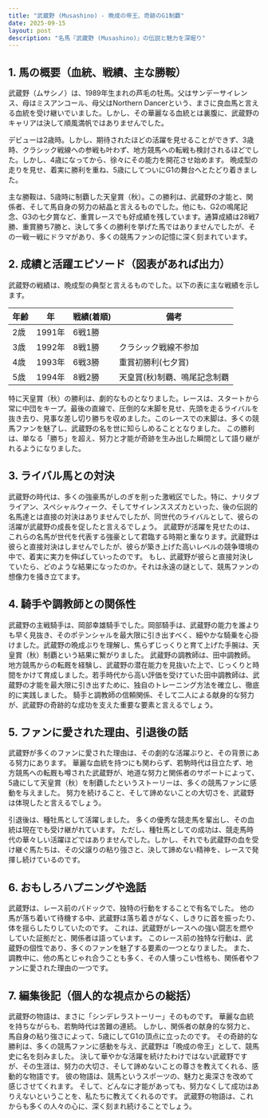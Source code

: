 ```yaml
---
title: "武蔵野 (Musashino) - 晩成の帝王、奇跡のG1制覇"
date: 2025-09-15
layout: post
description: "名馬『武蔵野 (Musashino)』の伝説と魅力を深堀り"
---
```


## 1. 馬の概要（血統、戦績、主な勝鞍）

武蔵野（ムサシノ）は、1989年生まれの芦毛の牡馬。父はサンデーサイレンス、母はミスアンコール、母父はNorthern Dancerという、まさに良血馬と言える血統を受け継いでいました。しかし、その華麗なる血統とは裏腹に、武蔵野のキャリアは決して順風満帆ではありませんでした。

デビューは2歳時。しかし、期待されたほどの活躍を見せることができず、3歳時、クラシック戦線への参戦も叶わず、地方競馬への転戦も検討されるほどでした。しかし、4歳になってから、徐々にその能力を開花させ始めます。  晩成型の走りを見せ、着実に勝利を重ね、5歳にしてついにG1の舞台へとたどり着きました。

主な勝鞍は、5歳時に制覇した天皇賞（秋）。この勝利は、武蔵野の才能と、関係者、そして馬自身の努力の結晶と言えるものでした。他にも、G2の鳴尾記念、G3の七夕賞など、重賞レースでも好成績を残しています。通算成績は28戦7勝、重賞勝ち7勝と、決して多くの勝利を挙げた馬ではありませんでしたが、その一戦一戦にドラマがあり、多くの競馬ファンの記憶に深く刻まれています。


## 2. 成績と活躍エピソード（図表があれば出力）

武蔵野の戦績は、晩成型の典型と言えるものでした。以下の表に主な戦績を示します。

| 年齢 | 年 | 戦績(着順) | 備考 |
|---|---|---|---|
| 2歳 | 1991年 | 6戦1勝 |  |
| 3歳 | 1992年 | 8戦1勝 | クラシック戦線不参加 |
| 4歳 | 1993年 | 6戦3勝 | 重賞初勝利(七夕賞) |
| 5歳 | 1994年 | 8戦2勝 | 天皇賞(秋)制覇、鳴尾記念制覇 |


特に天皇賞（秋）の勝利は、劇的なものとなりました。レースは、スタートから常に中団をキープ。最後の直線で、圧倒的な末脚を見せ、先頭を走るライバルを抜き去り、見事な差し切り勝ちを収めました。このレースでの末脚は、多くの競馬ファンを魅了し、武蔵野の名を世に知らしめることとなりました。  この勝利は、単なる「勝ち」を超え、努力と才能が奇跡を生み出した瞬間として語り継がれるようになりました。


## 3. ライバル馬との対決

武蔵野の時代は、多くの強豪馬がしのぎを削った激戦区でした。特に、ナリタブライアン、スペシャルウィーク、そしてサイレンススズカといった、後の伝説的名馬達とは直接の対決はありませんでしたが、同世代のライバルとして、彼らの活躍が武蔵野の成長を促したと言えるでしょう。  武蔵野が活躍を見せたのは、これらの名馬が世代を代表する強豪として君臨する時期と重なります。武蔵野は彼らと直接対決はしませんでしたが、彼らが築き上げた高いレベルの競争環境の中で、着実に実力を伸ばしていったのです。  もし、武蔵野が彼らと直接対決していたら、どのような結果になったのか。それは永遠の謎として、競馬ファンの想像力を掻き立てます。


## 4. 騎手や調教師との関係性

武蔵野の主戦騎手は、岡部幸雄騎手でした。岡部騎手は、武蔵野の能力を誰よりも早く見抜き、そのポテンシャルを最大限に引き出すべく、細やかな騎乗を心掛けました。武蔵野の晩成ぶりを理解し、焦らずじっくりと育て上げた手腕は、天皇賞（秋）制覇という結果に繋がりました。  武蔵野の調教師は、田中調教師。地方競馬からの転厩を経験し、武蔵野の潜在能力を見抜いた上で、じっくりと時間をかけて育成しました。若手時代から高い評価を受けていた田中調教師は、武蔵野の才能を最大限に引き出すために、独自のトレーニング方法を確立し、徹底的に実践しました。  騎手と調教師の信頼関係、そして二人による献身的な努力が、武蔵野の奇跡的な成功を支えた重要な要素と言えるでしょう。


## 5. ファンに愛された理由、引退後の話

武蔵野が多くのファンに愛された理由は、その劇的な活躍ぶりと、その背景にある努力にあります。  華麗な血統を持つにも関わらず、若駒時代は目立たず、地方競馬への転厩も噂された武蔵野が、地道な努力と関係者のサポートによって、5歳にして天皇賞（秋）を制覇したというストーリーは、多くの競馬ファンに感動を与えました。  努力を続けること、そして諦めないことの大切さを、武蔵野は体現したと言えるでしょう。

引退後は、種牡馬として活躍しました。  多くの優秀な競走馬を輩出し、その血統は現在でも受け継がれています。  ただし、種牡馬としての成功は、競走馬時代の華々しい活躍ほどではありませんでした。しかし、それでも武蔵野の血を受け継ぐ馬たちは、その父譲りの粘り強さと、決して諦めない精神を、レースで発揮し続けているのです。


## 6. おもしろハプニングや逸話

武蔵野は、レース前のパドックで、独特の行動をすることで有名でした。  他の馬が落ち着いて待機する中、武蔵野は落ち着きがなく、しきりに首を振ったり、体を揺らしたりしていたのです。  これは、武蔵野がレースへの強い闘志を燃やしていた証拠だと、関係者は語っています。  このレース前の独特な行動は、武蔵野の個性であり、多くのファンを魅了する要素の一つとなりました。  また、調教中に、他の馬とじゃれ合うことも多く、その人懐っこい性格も、関係者やファンに愛された理由の一つです。


## 7. 編集後記（個人的な視点からの総括）

武蔵野の物語は、まさに「シンデレラストーリー」そのものです。  華麗な血統を持ちながらも、若駒時代は苦難の連続。  しかし、関係者の献身的な努力と、馬自身の粘り強さによって、5歳にしてG1の頂点に立ったのです。  その奇跡的な勝利は、多くの競馬ファンに感動を与え、武蔵野は「晩成の帝王」として、競馬史に名を刻みました。  決して華やかな活躍を続けたわけではない武蔵野ですが、その生涯は、努力の大切さ、そして諦めないことの尊さを教えてくれる、感動的な物語です。  彼の物語は、競馬というスポーツの、魅力と奥深さを改めて感じさせてくれます。  そして、どんなに才能があっても、努力なくして成功はありえないということを、私たちに教えてくれるのです。  武蔵野の物語は、これからも多くの人々の心に、深く刻まれ続けることでしょう。
